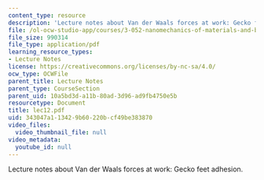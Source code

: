 ```yaml
---
content_type: resource
description: 'Lecture notes about Van der Waals forces at work: Gecko feet adhesion.'
file: /ol-ocw-studio-app/courses/3-052-nanomechanics-of-materials-and-biomaterials-spring-2007/343047a113429b60220bcf49be383870_lec12.pdf
file_size: 990314
file_type: application/pdf
learning_resource_types:
- Lecture Notes
license: https://creativecommons.org/licenses/by-nc-sa/4.0/
ocw_type: OCWFile
parent_title: Lecture Notes
parent_type: CourseSection
parent_uid: 10a5bd3d-a11b-80ad-3d96-ad9fb4750e5b
resourcetype: Document
title: lec12.pdf
uid: 343047a1-1342-9b60-220b-cf49be383870
video_files:
  video_thumbnail_file: null
video_metadata:
  youtube_id: null
---
```

Lecture notes about Van der Waals forces at work: Gecko feet adhesion.